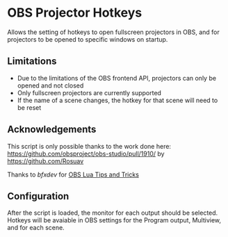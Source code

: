 # OBS Projector Hotkeys
Allows the setting of hotkeys to open fullscreen projectors in OBS, and for projectors to be opened to specific windows on startup.

## Limitations
- Due to the limitations of the OBS frontend API, projectors can only be opened and not closed
- Only fullscreen projectors are currently supported
- If the name of a scene changes, the hotkey for that scene will need to be reset

## Acknowledgements
This script is only possible thanks to the work done here:
https://github.com/obsproject/obs-studio/pull/1910/ by https://github.com/Rosuav

Thanks to *bfxdev* for [OBS Lua Tips and Tricks](https://obsproject.com/forum/threads/tips-and-tricks-for-lua-scripts.132256/)

## Configuration
After the script is loaded, the monitor for each output should be selected.
Hotkeys will be avaiable in OBS settings for the Program output, Multiview, and for each scene.